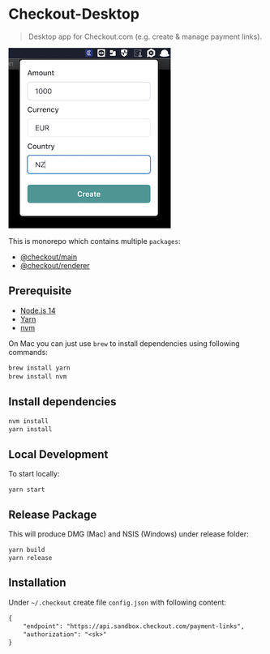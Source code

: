 # Checkout-Desktop

> Desktop app for Checkout.com (e.g. create & manage payment links).

![App in action](screenshots/app.png 'App in action')

This is monorepo which contains multiple `packages`:

- [@checkout/main](./packages/main/README.md)
- [@checkout/renderer](./packages/renderer/README.md)

## Prerequisite

- [Node.js 14](https://nodejs.org/en/download/)
- [Yarn](https://yarnpkg.com/)
- [nvm](https://github.com/nvm-sh/nvm/blob/master/README.md)

On Mac you can just use `brew` to install dependencies using following commands:

```bash
brew install yarn
brew install nvm
```

## Install dependencies

```
nvm install
yarn install
```

## Local Development

To start locally:

```
yarn start
```

## Release Package

This will produce DMG (Mac) and NSIS (Windows) under release folder:

```
yarn build
yarn release
```

## Installation

Under `~/.checkout` create file `config.json` with following content:

```
{
    "endpoint": "https://api.sandbox.checkout.com/payment-links",
    "authorization": "<sk>"
}
```
